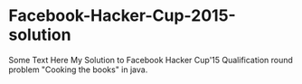 # Facebook-Hacker-Cup-2015-solution
Some Text Here 
My Solution to Facebook Hacker Cup'15 Qualification round problem "Cooking the books" in java.
